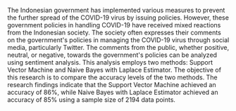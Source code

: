 The Indonesian government has implemented various measures to prevent the further spread of the COVID-19 virus by issuing policies. However, these government policies in handling COVID-19 have received mixed reactions from the Indonesian society. The society often expresses their comments on the government's policies in managing the COVID-19 virus through social media, particularly Twitter. The comments from the public, whether positive, neutral, or negative, towards the government's policies can be analyzed using sentiment analysis. This analysis employs two methods: Support Vector Machine and Naive Bayes with Laplace Estimator. The objective of this research is to compare the accuracy levels of the two methods. The research findings indicate that the Support Vector Machine achieved an accuracy of 86%, while Naive Bayes with Laplace Estimator achieved an accuracy of 85% using a sample size of 2194 data points.
